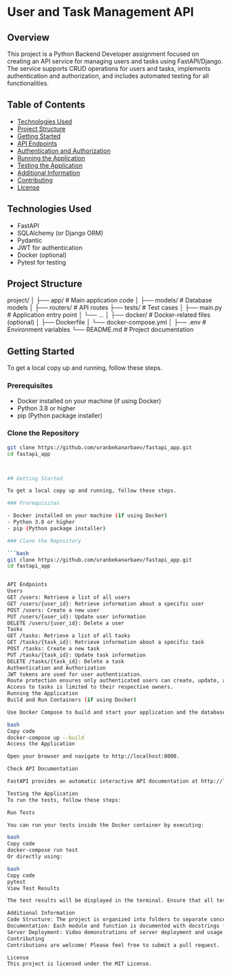 # User and Task Management API

## Overview

This project is a Python Backend Developer assignment focused on creating an API service for managing users and tasks using FastAPI/Django. The service supports CRUD operations for users and tasks, implements authentication and authorization, and includes automated testing for all functionalities.

## Table of Contents

- [Technologies Used](#technologies-used)
- [Project Structure](#project-structure)
- [Getting Started](#getting-started)
- [API Endpoints](#api-endpoints)
- [Authentication and Authorization](#authentication-and-authorization)
- [Running the Application](#running-the-application)
- [Testing the Application](#testing-the-application)
- [Additional Information](#additional-information)
- [Contributing](#contributing)
- [License](#license)

## Technologies Used

- FastAPI
- SQLAlchemy (or Django ORM)
- Pydantic
- JWT for authentication
- Docker (optional)
- Pytest for testing

## Project Structure

project/ │ ├── app/ # Main application code │ ├── models/ # Database models │ ├── routers/ # API routes  ├── tests/ # Test cases │ ├── main.py # Application entry point │ └── ... │ ├── docker/ # Docker-related files (optional) │ ├── Dockerfile │ └── docker-compose.yml │ ├── .env # Environment variables └── README.md # Project documentation

## Getting Started

To get a local copy up and running, follow these steps.

### Prerequisites

- Docker installed on your machine (if using Docker)
- Python 3.8 or higher
- pip (Python package installer)

### Clone the Repository

```bash
git clone https://github.com/uranbekanarbaev/fastapi_app.git
cd fastapi_app



## Getting Started

To get a local copy up and running, follow these steps.

### Prerequisites

- Docker installed on your machine (if using Docker)
- Python 3.8 or higher
- pip (Python package installer)

### Clone the Repository

```bash
git clone https://github.com/uranbekanarbaev/fastapi_app.git
cd fastapi_app


API Endpoints
Users
GET /users: Retrieve a list of all users
GET /users/{user_id}: Retrieve information about a specific user
POST /users: Create a new user
PUT /users/{user_id}: Update user information
DELETE /users/{user_id}: Delete a user
Tasks
GET /tasks: Retrieve a list of all tasks
GET /tasks/{task_id}: Retrieve information about a specific task
POST /tasks: Create a new task
PUT /tasks/{task_id}: Update task information
DELETE /tasks/{task_id}: Delete a task
Authentication and Authorization
JWT tokens are used for user authentication.
Route protection ensures only authenticated users can create, update, and delete tasks.
Access to tasks is limited to their respective owners.
Running the Application
Build and Run Containers (if using Docker)

Use Docker Compose to build and start your application and the database:

bash
Copy code
docker-compose up --build
Access the Application

Open your browser and navigate to http://localhost:8000.

Check API Documentation

FastAPI provides an automatic interactive API documentation at http://localhost:8000/docs.

Testing the Application
To run the tests, follow these steps:

Run Tests

You can run your tests inside the Docker container by executing:

bash
Copy code
docker-compose run test
Or directly using:

bash
Copy code
pytest
View Test Results

The test results will be displayed in the terminal. Ensure that all tests pass before deploying.

Additional Information
Code Structure: The project is organized into folders to separate concerns, including models, routers, and tests.
Documentation: Each module and function is documented with docstrings for better understanding.
Server Deployment: Video demonstrations of server deployment and usage examples are included in the repository.
Contributing
Contributions are welcome! Please feel free to submit a pull request.

License
This project is licensed under the MIT License.